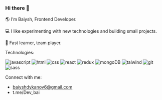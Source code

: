 ### Hi there 👋

<!--
**baiysh96/baiysh96** is a ✨ _special_ ✨ repository because its `README.md` (this file) appears on your GitHub profile.

Here are some ideas to get you started:

- 🔭 I’m currently working on ...
- 🌱 I’m currently learning ...
- 👯 I’m looking to collaborate on ...
- 🤔 I’m looking for help with ...
- 💬 Ask me about ...
- 📫 How to reach me: ...
- 😄 Pronouns: ...
- ⚡ Fun fact: ...
-->
🌎 I’m Baiysh, Frontend  Developer.

💻 I like experimenting with new technologies and building small projects.

💬 Fast learner, team player.


Technologies:

![javascript](https://camo.githubusercontent.com/db2bc8bbdb59be30b60b539a8e18e313d55c4d0ea0f5feb234d1ee5361116055/68747470733a2f2f6170692e69636f6e6966792e64657369676e2f6c6f676f732f6a6176617363726970742e737667)
![html](https://camo.githubusercontent.com/109a8f598f615a4215a8845805b69cd69329660470714767b8f67d43af34ec58/68747470733a2f2f6170692e69636f6e6966792e64657369676e2f6c6f676f732f68746d6c2d352e737667)
![css](https://camo.githubusercontent.com/824c1d7201fabe6972ff909310b572ec9ff516e562efc72a16371e6f8246fd1d/68747470733a2f2f6170692e69636f6e6966792e64657369676e2f6c6f676f732f6373732d332e737667)
![react](https://camo.githubusercontent.com/ca8d27f4a00a99ecb0556d0858495d50a1fa33feb0b4c53b87e36fdf44da0b30/68747470733a2f2f6170692e69636f6e6966792e64657369676e2f6c6f676f732f72656163742e737667)
![redux](https://camo.githubusercontent.com/28950198ac61412aaaedf9314be9e213686ba8bf8484ce467a49c9ce16b40576/68747470733a2f2f6170692e69636f6e6966792e64657369676e2f6c6f676f732f72656475782e737667)
![mongoDB](https://camo.githubusercontent.com/735a5af1ff697150a1d833ff89080a8616002af1d8b275cd3961401d0f52efdf/68747470733a2f2f6170692e69636f6e6966792e64657369676e2f7673636f64652d69636f6e732f66696c652d747970652d6d6f6e676f2e737667)
![talwind](https://camo.githubusercontent.com/9d2dda22c4839f8f7319c9ab9429b254c7b22695ba9aff01989f0510c6aa4e25/68747470733a2f2f6170692e69636f6e6966792e64657369676e2f6c6f676f732f7461696c77696e646373732d69636f6e2e737667)
![git](https://camo.githubusercontent.com/1101a3bca870d9f6e2ed81bff7fa6b0bb1b79221ca35e9389461fcc56594b5cb/68747470733a2f2f6170692e69636f6e6966792e64657369676e2f6c6f676f732f6769742e737667)
![sass](https://camo.githubusercontent.com/f83d2254e05177e070124525d7c910145ea8ed1f6dbd0dbceddbdf78cd73943c/68747470733a2f2f6170692e69636f6e6966792e64657369676e2f6c6f676f732f736173732e737667)

Connect with me:

* baiyshdykanov6@gmail.com
* t.me/Dev_bai
